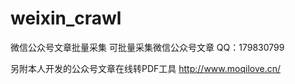 # weixin_crawl
微信公众号文章批量采集
可批量采集微信公众号文章   QQ：179830799

另附本人开发的公众号文章在线转PDF工具  http://www.moqilove.cn/
